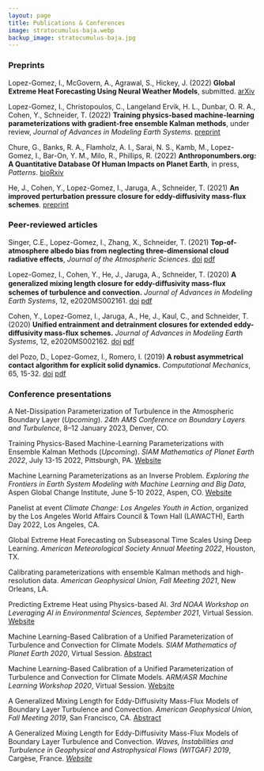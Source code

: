 ```yaml
---
layout: page
title: Publications & Conferences
image: stratocumulus-baja.webp
backup_image: stratocumulus-baja.jpg
---
```


### Preprints

Lopez-Gomez, I., McGovern, A., Agrawal, S., Hickey, J. (2022) **Global Extreme Heat Forecasting Using Neural Weather Models**, submitted. [arXiv](https://arxiv.org/abs/2205.10972)

Lopez-Gomez, I., Christopoulos, C., Langeland Ervik, H. L., Dunbar, O. R. A., Cohen, Y., Schneider, T. (2022) **Training physics-based machine-learning parameterizations with gradient-free ensemble Kalman methods**, under review, *Journal of Advances in Modeling Earth Systems*. [preprint](https://doi.org/10.1002/essoar.10510937.1)

Chure, G., Banks, R. A., Flamholz, A. I., Sarai, N. S., Kamb, M., Lopez-Gomez, I., Bar-On, Y. M., Milo, R., Phillips, R. (2022) **Anthroponumbers.org: A Quantitative Database Of Human Impacts on Planet Earth**, in press, *Patterns*. [bioRxiv](https://doi.org/10.1101/2022.03.04.483053)

He, J., Cohen, Y., Lopez-Gomez, I., Jaruga, A., Schneider, T. (2021) **An improved perturbation pressure closure for eddy-diffusivity mass-flux schemes**. [preprint](https://doi.org/10.1002/essoar.10505084.2)

### Peer-reviewed articles

Singer, C.E., Lopez-Gomez, I., Zhang, X., Schneider, T. (2021) **Top-of-atmosphere albedo bias from neglecting three-dimensional cloud radiative effects**, *Journal of the Atmospheric Sciences*. [doi](https://doi.org/10.1175/JAS-D-21-0032.1)  [pdf](https://ilopezgp.github.io/assets/papers/Singer_LopezGomez_Zhang_Schneider_2021.pdf)

Lopez-Gomez, I., Cohen, Y., He, J., Jaruga, A., Schneider, T. (2020) **A generalized mixing length closure for eddy-diﬀusivity mass-flux schemes of turbulence and convection.** *Journal of Advances in Modeling Earth Systems*, 12, e2020MS002161. [doi](https://doi.org/10.1029/2020MS002161)  [pdf](https://agupubs.onlinelibrary.wiley.com/doi/epdf/10.1029/2020MS002161)

Cohen, Y., Lopez-Gomez, I., Jaruga, A., He, J., Kaul, C., and Schneider, T. (2020) **Unified entrainment and detrainment closures for extended eddy-diffusivity mass-flux schemes.** *Journal of Advances in Modeling Earth Systems*, 12, e2020MS002162. [doi](https://doi.org/10.1029/2020MS002162)  [pdf](https://agupubs.onlinelibrary.wiley.com/doi/epdf/10.1029/2020MS002162)

del Pozo, D., Lopez-Gomez, I., Romero, I. (2019) **A robust asymmetrical contact algorithm for explicit solid dynamics.** *Computational Mechanics*, 65, 15-32. [doi](https://doi.org/10.1007/s00466-018-1654-x)  [pdf](https://ilopezgp.github.io/assets/papers/Pozo_LopezGomez_Romero_2019.pdf)  

### Conference presentations

A Net-Dissipation Parameterization of Turbulence in the Atmospheric Boundary Layer (_Upcoming_). *24th AMS Conference on Boundary Layers and Turbulence*, 8–12 January 2023, Denver, CO.

Training Physics-Based Machine-Learning Parameterizations with Ensemble Kalman Methods (_Upcoming_). *SIAM Mathematics of Planet Earth 2022*, July 13-15 2022, Pittsburgh, PA. [Website](https://meetings.siam.org/sess/dsp_programsess.cfm?SESSIONCODE=73939)

Machine Learning Parameterizations as an Inverse Problem. *Exploring the Frontiers in Earth System Modeling with Machine Learning and Big Data*, Aspen Global Change Institute, June 5-10 2022, Aspen, CO. [Website](https://www.agci.org/event/22s3)

Panelist at event *Climate Change: Los Angeles Youth in Action*, organized by the Los Angeles World Affairs Council & Town Hall (LAWACTH), Earth Day 2022, Los Angeles, CA.

Global Extreme Heat Forecasting on Subseasonal Time Scales Using Deep Learning. *American Meteorological Society Annual Meeting 2022*, Houston, TX.

Calibrating parameterizations with ensemble Kalman methods and high-resolution data. *American Geophysical Union, Fall Meeting 2021*, New Orleans, LA.

Predicting Extreme Heat using Physics-based AI. *3rd NOAA Workshop on Leveraging AI in Environmental Sciences, September 2021*, Virtual Session. [Website](https://2021noaaaiworkshop.sched.com/)

Machine Learning-Based Calibration of a Unified Parameterization of Turbulence and Convection for Climate Models. *SIAM Mathematics of Planet Earth 2020*, Virtual Session. [Abstract](https://meetings.siam.org/sess/dsp_talk.cfm?p=103779)

Machine Learning-Based Calibration of a Unified Parameterization of Turbulence and Convection for Climate Models. *ARM/ASR Machine Learning Workshop 2020*, Virtual Session. [Website](https://www.arm.gov/news/events/post/64529)

A Generalized Mixing Length for Eddy-Diffusivity Mass-Flux Models of Boundary Layer Turbulence and Convection. *American Geophysical Union, Fall Meeting 2019*, San Francisco, CA. [Abstract](https://ui.adsabs.harvard.edu/abs/2019AGUFM.A32E..02L/abstract)

A Generalized Mixing Length for Eddy-Diffusivity Mass-Flux Models of Boundary Layer Turbulence and Convection. *Waves, Instabilities and Turbulence in Geophysical and Astrophysical Flows (WITGAF) 2019*, Carg&egrave;se, France. [*Website*](https://witgaf2019.sciencesconf.org)


